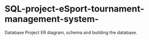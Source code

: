 # SQL-project-eSport-tournament-management-system-
Database Project
ER diagram, schema and building the database.
